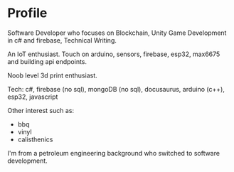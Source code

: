 # Profile

Software Developer who focuses on Blockchain, Unity Game Development in c# and firebase, Technical Writing.

An IoT enthusiast. Touch on arduino, sensors, firebase, esp32, max6675 and building api endpoints.

Noob level 3d print enthusiast.

Tech: c#, firebase (no sql), mongoDB (no sql), docusaurus, arduino (c++), esp32, javascript

Other interest such as:
- bbq
- vinyl
- calisthenics

I'm from a petroleum engineering background who switched to software development.
